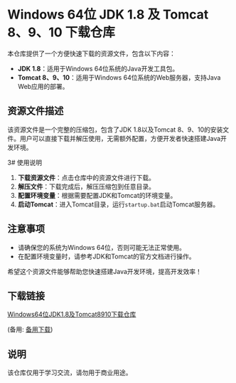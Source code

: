 # Windows 64位 JDK 1.8 及 Tomcat 8、9、10 下载仓库

本仓库提供了一个方便快速下载的资源文件，包含以下内容：

- **JDK 1.8**：适用于Windows 64位系统的Java开发工具包。
- **Tomcat 8、9、10**：适用于Windows 64位系统的Web服务器，支持Java Web应用的部署。

## 资源文件描述

该资源文件是一个完整的压缩包，包含了JDK 1.8以及Tomcat 8、9、10的安装文件。用户可以直接下载并解压使用，无需额外配置，方便开发者快速搭建Java开发环境。

3# 使用说明

1. **下载资源文件**：点击仓库中的资源文件进行下载。
2. **解压文件**：下载完成后，解压压缩包到任意目录。
3. **配置环境变量**：根据需要配置JDK和Tomcat的环境变量。
4. **启动Tomcat**：进入Tomcat目录，运行`startup.bat`启动Tomcat服务器。

## 注意事项

- 请确保您的系统为Windows 64位，否则可能无法正常使用。
- 在配置环境变量时，请参考JDK和Tomcat的官方文档进行操作。

希望这个资源文件能够帮助您快速搭建Java开发环境，提高开发效率！

## 下载链接
[Windows64位JDK1.8及Tomcat8910下载仓库](https://pan.quark.cn/s/c6575b77368d) 

(备用: [备用下载](https://pan.baidu.com/s/1m5UGl2er6gWUzDxJwhsdOw?pwd=1234))

## 说明

该仓库仅用于学习交流，请勿用于商业用途。
